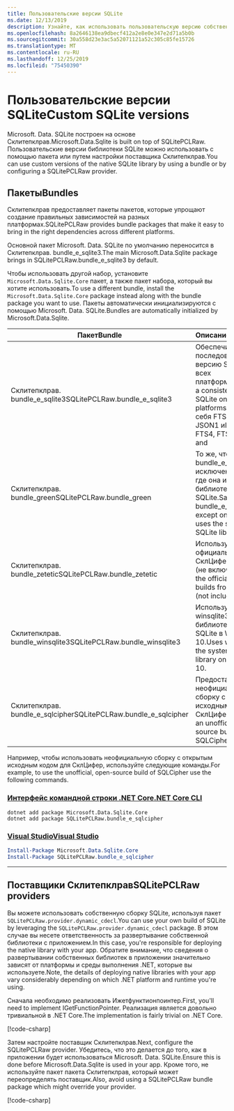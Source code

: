 ```yaml
---
title: Пользовательские версии SQLite
ms.date: 12/13/2019
description: Узнайте, как использовать пользовательскую версию собственной библиотеки SQLite.
ms.openlocfilehash: 8a2646138ea9dbecf412a2e8e0e347e2d71a5b0b
ms.sourcegitcommit: 30a558d23e3ac5a52071121a52c305c85fe15726
ms.translationtype: MT
ms.contentlocale: ru-RU
ms.lasthandoff: 12/25/2019
ms.locfileid: "75450390"
---
```

# <a name="custom-sqlite-versions"></a><span data-ttu-id="00ebc-103">Пользовательские версии SQLite</span><span class="sxs-lookup"><span data-stu-id="00ebc-103">Custom SQLite versions</span></span>

<span data-ttu-id="00ebc-104">Microsoft. Data. SQLite построен на основе Склитепклрав.</span><span class="sxs-lookup"><span data-stu-id="00ebc-104">Microsoft.Data.Sqlite is built on top of SQLitePCLRaw.</span></span> <span data-ttu-id="00ebc-105">Пользовательские версии библиотеки SQLite можно использовать с помощью пакета или путем настройки поставщика Склитепклрав.</span><span class="sxs-lookup"><span data-stu-id="00ebc-105">You can use custom versions of the native SQLite library by using a bundle or by configuring a SQLitePCLRaw provider.</span></span>

## <a name="bundles"></a><span data-ttu-id="00ebc-106">Пакеты</span><span class="sxs-lookup"><span data-stu-id="00ebc-106">Bundles</span></span>

<span data-ttu-id="00ebc-107">Склитепклрав предоставляет пакеты пакетов, которые упрощают создание правильных зависимостей на разных платформах.</span><span class="sxs-lookup"><span data-stu-id="00ebc-107">SQLitePCLRaw provides bundle packages that make it easy to bring in the right dependencies across different platforms.</span></span>

<span data-ttu-id="00ebc-108">Основной пакет Microsoft. Data. SQLite по умолчанию переносится в Склитепклрав. bundle_e_sqlite3.</span><span class="sxs-lookup"><span data-stu-id="00ebc-108">The main Microsoft.Data.Sqlite package brings in SQLitePCLRaw.bundle_e_sqlite3 by default.</span></span>

<span data-ttu-id="00ebc-109">Чтобы использовать другой набор, установите `Microsoft.Data.Sqlite.Core` пакет, а также пакет набора, который вы хотите использовать.</span><span class="sxs-lookup"><span data-stu-id="00ebc-109">To use a different bundle, install the `Microsoft.Data.Sqlite.Core` package instead along with the bundle package you want to use.</span></span> <span data-ttu-id="00ebc-110">Пакеты автоматически инициализируются с помощью Microsoft. Data. SQLite.</span><span class="sxs-lookup"><span data-stu-id="00ebc-110">Bundles are automatically initialized by Microsoft.Data.Sqlite.</span></span>

| <span data-ttu-id="00ebc-111">Пакет</span><span class="sxs-lookup"><span data-stu-id="00ebc-111">Bundle</span></span> | <span data-ttu-id="00ebc-112">Описание</span><span class="sxs-lookup"><span data-stu-id="00ebc-112">Description</span></span> |
| --- | --- |
| <span data-ttu-id="00ebc-113">Склитепклрав. bundle_e_sqlite3</span><span class="sxs-lookup"><span data-stu-id="00ebc-113">SQLitePCLRaw.bundle_e_sqlite3</span></span> | <span data-ttu-id="00ebc-114">Обеспечивает последовательную версию SQLite на всех платформах.</span><span class="sxs-lookup"><span data-stu-id="00ebc-114">Provides a consistent version of SQLite on all platforms.</span></span> <span data-ttu-id="00ebc-115">Включает в себя FTS4, FTS5, JSON1 и</span><span class="sxs-lookup"><span data-stu-id="00ebc-115">Includes the FTS4, FTS5, JSON1, and</span></span> | <span data-ttu-id="00ebc-116">Расширения дерева R \*.</span><span class="sxs-lookup"><span data-stu-id="00ebc-116">R\*Tree extensions.</span></span> <span data-ttu-id="00ebc-117">Это значение по умолчанию.</span><span class="sxs-lookup"><span data-stu-id="00ebc-117">This is the default.</span></span> |
| <span data-ttu-id="00ebc-118">Склитепклрав. bundle_green</span><span class="sxs-lookup"><span data-stu-id="00ebc-118">SQLitePCLRaw.bundle_green</span></span> | <span data-ttu-id="00ebc-119">То же, что и bundle_e_sqlite3, за исключением iOS, где она использует библиотеку System SQLite.</span><span class="sxs-lookup"><span data-stu-id="00ebc-119">Same as bundle_e_sqlite3, except on iOS where it uses the system SQLite library.</span></span> |
| <span data-ttu-id="00ebc-120">Склитепклрав. bundle_zetetic</span><span class="sxs-lookup"><span data-stu-id="00ebc-120">SQLitePCLRaw.bundle_zetetic</span></span> | <span data-ttu-id="00ebc-121">Использует официальные сборки СклЦифер из Зететик (не включена).</span><span class="sxs-lookup"><span data-stu-id="00ebc-121">Uses the official SQLCipher builds from Zetetic (not included).</span></span> |
| <span data-ttu-id="00ebc-122">Склитепклрав. bundle_winsqlite3</span><span class="sxs-lookup"><span data-stu-id="00ebc-122">SQLitePCLRaw.bundle_winsqlite3</span></span> | <span data-ttu-id="00ebc-123">Использует winsqlite3. dll, библиотеку System SQLite в Windows 10.</span><span class="sxs-lookup"><span data-stu-id="00ebc-123">Uses winsqlite3.dll, the system SQLite library on Windows 10.</span></span> |
| <span data-ttu-id="00ebc-124">Склитепклрав. bundle_e_sqlcipher</span><span class="sxs-lookup"><span data-stu-id="00ebc-124">SQLitePCLRaw.bundle_e_sqlcipher</span></span> | <span data-ttu-id="00ebc-125">Предоставляет неофициальную сборку с открытым исходным кодом СклЦифер.</span><span class="sxs-lookup"><span data-stu-id="00ebc-125">Provides an unofficial, open-source build of SQLCipher.</span></span> |

<span data-ttu-id="00ebc-126">Например, чтобы использовать неофициальную сборку с открытым исходным кодом для СклЦифер, используйте следующие команды.</span><span class="sxs-lookup"><span data-stu-id="00ebc-126">For example, to use the unofficial, open-source build of SQLCipher use the following commands.</span></span>

### <a name="net-core-clitabnetcore-cli"></a>[<span data-ttu-id="00ebc-127">Интерфейс командной строки .NET Core</span><span class="sxs-lookup"><span data-stu-id="00ebc-127">.NET Core CLI</span></span>](#tab/netcore-cli)

```dotnetcli
dotnet add package Microsoft.Data.Sqlite.Core
dotnet add package SQLitePCLRaw.bundle_e_sqlcipher
```

### <a name="visual-studiotabvisual-studio"></a>[<span data-ttu-id="00ebc-128">Visual Studio</span><span class="sxs-lookup"><span data-stu-id="00ebc-128">Visual Studio</span></span>](#tab/visual-studio)

``` PowerShell
Install-Package Microsoft.Data.Sqlite.Core
Install-Package SQLitePCLRaw.bundle_e_sqlcipher
```

---

## <a name="sqlitepclraw-providers"></a><span data-ttu-id="00ebc-129">Поставщики Склитепклрав</span><span class="sxs-lookup"><span data-stu-id="00ebc-129">SQLitePCLRaw providers</span></span>

<span data-ttu-id="00ebc-130">Вы можете использовать собственную сборку SQLite, используя пакет `SQLitePCLRaw.provider.dynamic_cdecl`.</span><span class="sxs-lookup"><span data-stu-id="00ebc-130">You can use your own build of SQLite by leveraging the `SQLitePCLRaw.provider.dynamic_cdecl` package.</span></span> <span data-ttu-id="00ebc-131">В этом случае вы несете ответственность за развертывание собственной библиотеки с приложением.</span><span class="sxs-lookup"><span data-stu-id="00ebc-131">In this case, you're responsible for deploying the native library with your app.</span></span> <span data-ttu-id="00ebc-132">Обратите внимание, что сведения о развертывании собственных библиотек в приложении значительно зависят от платформы и среды выполнения .NET, которые вы используете.</span><span class="sxs-lookup"><span data-stu-id="00ebc-132">Note, the details of deploying native libraries with your app vary considerably depending on which .NET platform and runtime you're using.</span></span>

<span data-ttu-id="00ebc-133">Сначала необходимо реализовать Ижетфунктионпоинтер.</span><span class="sxs-lookup"><span data-stu-id="00ebc-133">First, you'll need to implement IGetFunctionPointer.</span></span> <span data-ttu-id="00ebc-134">Реализация является довольно тривиальной в .NET Core.</span><span class="sxs-lookup"><span data-stu-id="00ebc-134">The implementation is fairly trivial on .NET Core.</span></span>

[!code-csharp[](../../../../samples/snippets/standard/data/sqlite/SystemLibrarySample/Program.cs?name=snippet_NativeLibraryAdapter)]

<span data-ttu-id="00ebc-135">Затем настройте поставщик Склитепклрав.</span><span class="sxs-lookup"><span data-stu-id="00ebc-135">Next, configure the SQLitePCLRaw provider.</span></span> <span data-ttu-id="00ebc-136">Убедитесь, что это делается до того, как в приложении будет использоваться Microsoft. Data. SQLite.</span><span class="sxs-lookup"><span data-stu-id="00ebc-136">Ensure this is done before Microsoft.Data.Sqlite is used in your app.</span></span> <span data-ttu-id="00ebc-137">Кроме того, не используйте пакет пакета Склитепклрав, который может переопределять поставщик.</span><span class="sxs-lookup"><span data-stu-id="00ebc-137">Also, avoid using a SQLitePCLRaw bundle package which might override your provider.</span></span>

[!code-csharp[](../../../../samples/snippets/standard/data/sqlite/SystemLibrarySample/Program.cs?name=snippet_SetProvider)]
